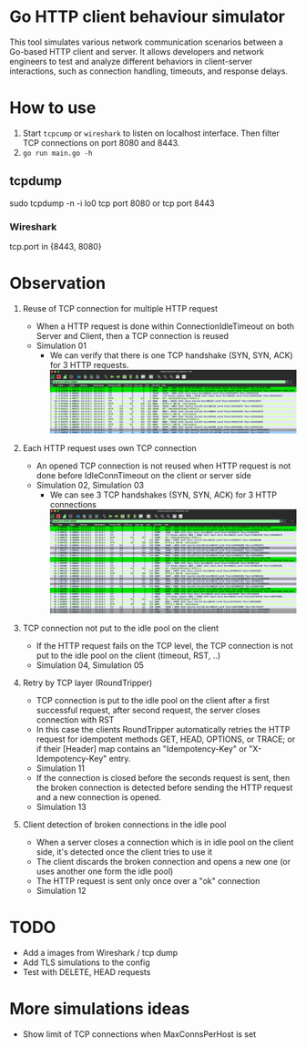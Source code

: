 # Go HTTP client behaviour simulator

This tool simulates various network communication scenarios between a Go-based HTTP client and server.
It allows developers and network engineers to test and analyze different behaviors in client-server interactions,
such as connection handling, timeouts, and response delays.

# How to use

1. Start `tcpcump` or `wireshark` to listen on localhost interface. Then filter TCP connections on port 8080 and 8443.
2. `go run main.go -h`

## tcpdump

sudo tcpdump -n -i lo0 tcp port 8080 or tcp port 8443

### Wireshark

tcp.port in {8443, 8080}

# Observation

1. Reuse of TCP connection for multiple HTTP request
    - When a HTTP request is done within ConnectionIdleTimeout on both Server and Client, then a TCP connection is
      reused
    - Simulation 01
      - We can verify that there is one TCP handshake (SYN, SYN, ACK) for 3 HTTP requests.
      ![Alt text](./img/01-one_tcp_con.png)

2. Each HTTP request uses own TCP connection
    - An opened TCP connection is not reused when HTTP request is not done before IdleConnTimeout on the client or
      server side
    - Simulation 02, Simulation 03
      - We can see 3 TCP handshakes (SYN, SYN, ACK) for 3 HTTP connections
      ![Alt text](./img/02-three_tcp_cons.png)
      

3. TCP connection not put to the idle pool on the client
    - If the HTTP request fails on the TCP level, the TCP connection is not put to the idle pool on the client (timeout,
      RST, ..)
    - Simulation 04, Simulation 05

4. Retry by TCP layer (RoundTripper)
    - TCP connection is put to the idle pool on the client after a first successful request, after second request, the
      server closes connection with RST
    - In this case the clients RoundTripper automatically retries the HTTP request for idempotent methods GET, HEAD,
      OPTIONS, or TRACE;
      or if their [Header] map contains an "Idempotency-Key" or "X-Idempotency-Key" entry.
    - Simulation 11
    - If the connection is closed before the seconds request is sent, then the broken connection is detected before
      sending the HTTP request and a new connection is opened.
    - Simulation 13

5. Client detection of broken connections in the idle pool
    - When a server closes a connection which is in idle pool on the client side, it's detected once the client tries
      to use it
    - The client discards the broken connection and opens a new one (or uses another one form the idle pool)
    - The HTTP request is sent only once over a "ok" connection
    - Simulation 12

# TODO
- Add a images from Wireshark / tcp dump
- Add TLS simulations to the config
- Test with DELETE, HEAD requests

# More simulations ideas
- Show limit of TCP connections when MaxConnsPerHost is set
 

